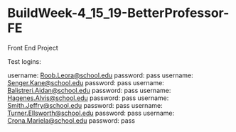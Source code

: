 # BuildWeek-4_15_19-BetterProfessor-FE
Front End Project

Test logins: 

username: Roob.Leora@school.edu       password: pass
username: Senger.Kane@school.edu      password: pass
username: Balistreri.Aidan@school.edu password: pass
username: Hagenes.Alvis@school.edu    password: pass
username: Smith.Jeffry@school.edu     password: pass
username: Turner.Ellsworth@school.edu password: pass
username: Crona.Mariela@school.edu    password: pass
